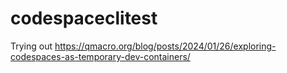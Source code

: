 # codespaceclitest

Trying out https://qmacro.org/blog/posts/2024/01/26/exploring-codespaces-as-temporary-dev-containers/
